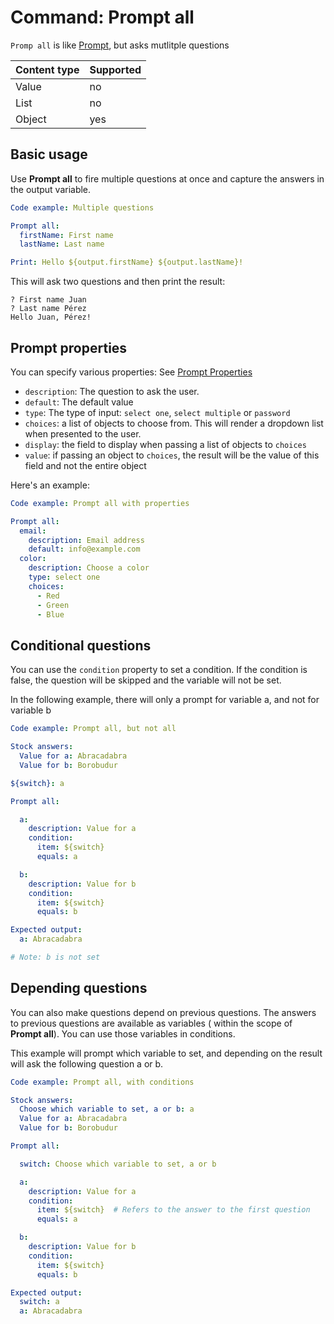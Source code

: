 # Command: Prompt all

`Promp all` is like [Prompt](Prompt.md), but asks mutlitple questions

| Content type | Supported |
|--------------|-----------|
| Value        | no        |
| List         | no        |
| Object       | yes       |

## Basic usage

Use **Prompt all** to fire multiple questions at once and capture the answers in the output variable.

<!-- run before code example
Stock answers:
  First name: Juan
  Last name: Pérez
-->

```yaml
Code example: Multiple questions

Prompt all:
  firstName: First name
  lastName: Last name

Print: Hello ${output.firstName} ${output.lastName}!
```

This will ask two questions and then print the result:

```commandline
? First name Juan
? Last name Pérez
Hello Juan, Pérez!
```

## Prompt properties

You can specify various properties: See [Prompt Properties](Prompt.md#prompt-properties)

* `description`: The question to ask the user.
* `default`: The default value
* `type`: The type of input: `select one`, `select multiple` or `password`
* `choices`: a list of objects to choose from. This will render a dropdown list when presented to the user.
* `display`: the field to display when passing a list of objects to `choices`
* `value`: if passing an object to `choices`, the result will be the value of this field and not the entire object

Here's an example:

<!-- run before code example
Stock answers:
  Email address: info@example.com
  Choose a color: Red
-->

```yaml
Code example: Prompt all with properties

Prompt all:
  email:
    description: Email address
    default: info@example.com
  color:
    description: Choose a color
    type: select one
    choices:
      - Red
      - Green
      - Blue
```

## Conditional questions

You can use the `condition` property to set a condition. If the condition is false, the question will be skipped and the
variable will not be set.

In the following example, there will only a prompt for variable a, and not for variable b

```yaml
Code example: Prompt all, but not all

Stock answers:
  Value for a: Abracadabra
  Value for b: Borobudur

${switch}: a

Prompt all:

  a:
    description: Value for a
    condition:
      item: ${switch}
      equals: a

  b:
    description: Value for b
    condition:
      item: ${switch}
      equals: b

Expected output:
  a: Abracadabra

# Note: b is not set
```

## Depending questions

You can also make questions depend on previous questions. The answers to previous questions are available as variables (
within the scope of **Prompt all**). You can use those variables in conditions.

This example will prompt which variable to set, and depending on the result will ask the following question a or b.

```yaml
Code example: Prompt all, with conditions

Stock answers:
  Choose which variable to set, a or b: a
  Value for a: Abracadabra
  Value for b: Borobudur

Prompt all:

  switch: Choose which variable to set, a or b

  a:
    description: Value for a
    condition:
      item: ${switch}  # Refers to the answer to the first question
      equals: a

  b:
    description: Value for b
    condition:
      item: ${switch}
      equals: b

Expected output:
  switch: a
  a: Abracadabra
```
